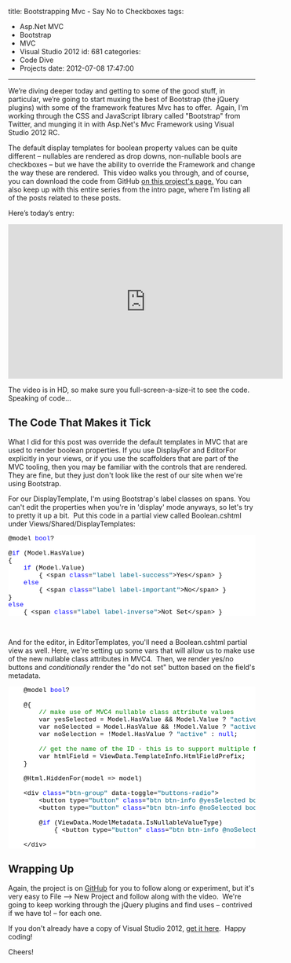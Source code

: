 title: Bootstrapping Mvc - Say No to Checkboxes
tags:
  - Asp.Net MVC
  - Bootstrap
  - MVC
  - Visual Studio 2012
id: 681
categories:
  - Code Dive
  - Projects
date: 2012-07-08 17:47:00
---

We’re diving deeper today and getting to some of the good stuff, in particular, we’re going to start muxing the best of Bootstrap (the jQuery plugins) with some of the framework features Mvc has to offer.&nbsp; Again, I'm working through the CSS and JavaScript library called "Bootstrap" from Twitter, and munging it in with Asp.Net's Mvc Framework using Visual Studio 2012 RC.

The default display templates for boolean property values can be quite different – nullables are rendered as drop downs, non-nullable bools are checkboxes – but we have the ability to override the Framework and change the way these are rendered.&nbsp; This video walks you through, and of course, you can download the code from GitHub [on this project's page.](htt[://github.com/MisterJames/BootstrappingMvc) You can also keep up with this entire series from the intro page, where I’m listing all of the posts related to these posts.

Here’s today’s entry:
 <iframe width="560" height="315" src="http://www.youtube.com/embed/4_Lqq6ZUj2A" frameborder="0" allowfullscreen></iframe> 

The video is in HD, so make sure you full-screen-a-size-it to see the code.&nbsp; Speaking of code...

## The Code That Makes it Tick

What I did for this post was override the default templates in MVC that are used to render boolean properties. If you use DisplayFor and EditorFor explicitly in your views, or if you use the scaffolders that are part of the MVC tooling, then you may be familiar with the controls that are rendered. They are fine, but they just don't look like the rest of our site when we're using Bootstrap.

For our DisplayTemplate, I'm using Bootstrap's label classes on spans. You can't edit the properties when you're in 'display' mode anyways, so let's try to pretty it up a bit.&nbsp; Put this code in a partial view called Boolean.cshtml under Views/Shared/DisplayTemplates:
<pre class="csharpcode">@model <span class="kwrd">bool</span>?

@<span class="kwrd">if</span> (Model.HasValue)
{
    <span class="kwrd">if</span> (Model.Value)
        { &lt;span <span class="kwrd">class</span>=<span class="str">"label label-success"</span>&gt;Yes&lt;/span&gt; }
    <span class="kwrd">else</span>
        { &lt;span <span class="kwrd">class</span>=<span class="str">"label label-important"</span>&gt;No&lt;/span&gt; }
}
<span class="kwrd">else</span>
    { &lt;span <span class="kwrd">class</span>=<span class="str">"label label-inverse"</span>&gt;Not Set&lt;/span&gt; }</pre>

&nbsp;

<style type="text/css">.csharpcode, .csharpcode pre
{
	font-size: small;
	color: black;
	font-family: consolas, "Courier New", courier, monospace;
	background-color: #ffffff;
	/*white-space: pre;*/
}
.csharpcode pre { margin: 0em; }
.csharpcode .rem { color: #008000; }
.csharpcode .kwrd { color: #0000ff; }
.csharpcode .str { color: #006080; }
.csharpcode .op { color: #0000c0; }
.csharpcode .preproc { color: #cc6633; }
.csharpcode .asp { background-color: #ffff00; }
.csharpcode .html { color: #800000; }
.csharpcode .attr { color: #ff0000; }
.csharpcode .alt 
{
	background-color: #f4f4f4;
	width: 100%;
	margin: 0em;
}
.csharpcode .lnum { color: #606060; }
</style>

And for the editor, in EditorTemplates, you'll need a Boolean.cshtml partial view as well. Here, we're setting up some vars that will allow us to make use of the new nullable class attributes in MVC4.&nbsp; Then, we render yes/no buttons and _conditionally_ render the "do not set" button based on the field's metadata.
<pre class="csharpcode">    @model <span class="kwrd">bool</span>?

    @{
        <span class="rem">// make use of MVC4 nullable class attribute values</span>
        var yesSelected = Model.HasValue &amp;&amp; Model.Value ? <span class="str">"active"</span> : <span class="kwrd">null</span> ;
        var noSelected = Model.HasValue &amp;&amp; !Model.Value ? <span class="str">"active"</span> : <span class="kwrd">null</span>;
        var noSelection = !Model.HasValue ? <span class="str">"active"</span> : <span class="kwrd">null</span>;   

        <span class="rem">// get the name of the ID - this is to support multiple fields     </span>
        var htmlField = ViewData.TemplateInfo.HtmlFieldPrefix;
    }

    @Html.HiddenFor(model =&gt; model)

    &lt;div <span class="kwrd">class</span>=<span class="str">"btn-group"</span> data-toggle=<span class="str">"buttons-radio"</span>&gt;
        &lt;button type=<span class="str">"button"</span> <span class="kwrd">class</span>=<span class="str">"btn btn-info @yesSelected bool-@htmlField"</span> onclick=<span class="str">"javascript:$('#@htmlField').val(true);"</span> &gt;Yes&lt;/button&gt;
        &lt;button type=<span class="str">"button"</span> <span class="kwrd">class</span>=<span class="str">"btn btn-info @noSelected bool-@htmlField"</span> onclick=<span class="str">"javascript:$('#@htmlField').val(false);"</span> &gt;No&lt;/button&gt;

        @<span class="kwrd">if</span> (ViewData.ModelMetadata.IsNullableValueType)
            { &lt;button type=<span class="str">"button"</span> <span class="kwrd">class</span>=<span class="str">"btn btn-info @noSelection bool-@htmlField"</span> onclick=<span class="str">"javascript:$('#@htmlField').val('');"</span> &gt;Do Not Set&lt;/button&gt; }

    &lt;/div&gt;</pre>

## Wrapping Up

Again, the project is on [GitHub](http://github.com/misterjames/bootstrappingmvc) for you to follow along or experiment, but it's very easy to File –&gt; New Project and follow along with the video.&nbsp; We're going to keep working through the jQuery plugins and find uses – contrived if we have to! – for each one. 

If you don't already have a copy of Visual Studio 2012, [get it here](http://www.microsoft.com/visualstudio/11/en-us/downloads).&nbsp; Happy coding!

Cheers!